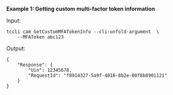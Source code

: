 **Example 1: Getting custom multi-factor token information**



Input: 

```
tccli cam GetCustomMFATokenInfo --cli-unfold-argument  \
    --MFAToken abc123
```

Output: 
```
{
    "Response": {
        "Uin": 12345678,
        "RequestId": "f8914327-5a9f-4016-8b2e-00f8b8901121"
    }
}
```

